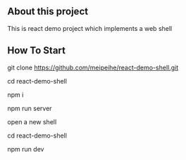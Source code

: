 ## About this project

This is react demo project which implements a web shell


## How To Start

git clone https://github.com/meipeihe/react-demo-shell.git

cd react-demo-shell

npm i

npm run server

open a new shell

cd react-demo-shell

npm run dev
